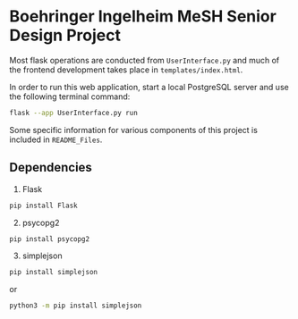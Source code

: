 # Boehringer Ingelheim MeSH Senior Design Project

Most flask operations are conducted from `UserInterface.py` and much of the frontend development takes place in `templates/index.html`.

In order to run this web application, start a local PostgreSQL server and use the following terminal command:
```sh
flask --app UserInterface.py run
```

Some specific information for various components of this project is included in `README_Files`.
## Dependencies

1. Flask
```sh
pip install Flask
```
2. psycopg2
```sh
pip install psycopg2
```
3. simplejson
```sh
pip install simplejson
```
or
```sh
python3 -m pip install simplejson
```
